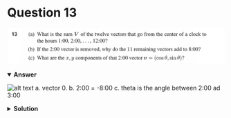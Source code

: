 # Question 13
![alt text](q13.png)

<details open>
<summary><b>Answer</b></summary>

![alt text](a13.svg)
a. vector 0.
b. 2:00 = -8:00
c. theta is the angle between 2:00 ad 3:00
</details>

<details>
<summary><b>Solution</b></summary>

![alt text](s13.png)
</details>